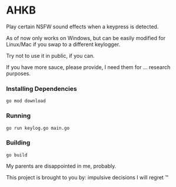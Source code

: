 # AHKB

Play certain NSFW sound effects when a keypress is detected. 

As of now only works on Windows, but can be easily modified for Linux/Mac if you swap to a different keylogger. 

Try not to use it in public, if you can. 

If you have more sauce, please provide, I need them for ... research purposes.


### Installing Dependencies

```
go mod download
```

### Running

```
go run keylog.go main.go
```

### Building

```
go build
```


My parents are disappointed in me, probably. 

This project is brought to you by: impulsive decisions I will regret ™️
